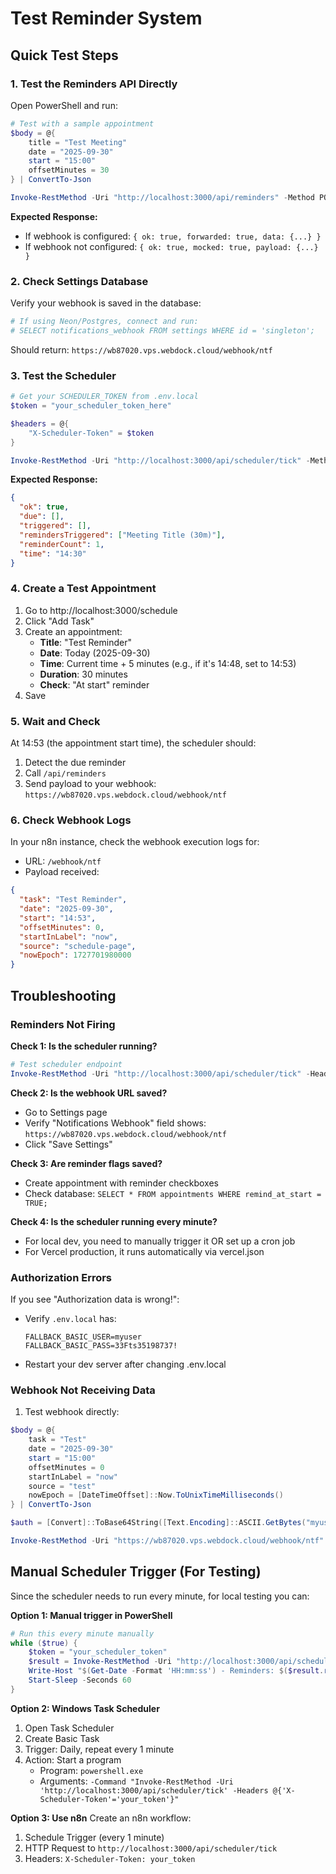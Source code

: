 # Test Reminder System

## Quick Test Steps

### 1. Test the Reminders API Directly

Open PowerShell and run:

```powershell
# Test with a sample appointment
$body = @{
    title = "Test Meeting"
    date = "2025-09-30"
    start = "15:00"
    offsetMinutes = 30
} | ConvertTo-Json

Invoke-RestMethod -Uri "http://localhost:3000/api/reminders" -Method POST -Body $body -ContentType "application/json"
```

**Expected Response:**
- If webhook is configured: `{ ok: true, forwarded: true, data: {...} }`
- If webhook not configured: `{ ok: true, mocked: true, payload: {...} }`

### 2. Check Settings Database

Verify your webhook is saved in the database:

```powershell
# If using Neon/Postgres, connect and run:
# SELECT notifications_webhook FROM settings WHERE id = 'singleton';
```

Should return: `https://wb87020.vps.webdock.cloud/webhook/ntf`

### 3. Test the Scheduler

```powershell
# Get your SCHEDULER_TOKEN from .env.local
$token = "your_scheduler_token_here"

$headers = @{
    "X-Scheduler-Token" = $token
}

Invoke-RestMethod -Uri "http://localhost:3000/api/scheduler/tick" -Method GET -Headers $headers
```

**Expected Response:**
```json
{
  "ok": true,
  "due": [],
  "triggered": [],
  "remindersTriggered": ["Meeting Title (30m)"],
  "reminderCount": 1,
  "time": "14:30"
}
```

### 4. Create a Test Appointment

1. Go to http://localhost:3000/schedule
2. Click "Add Task"
3. Create an appointment:
   - **Title**: "Test Reminder"
   - **Date**: Today (2025-09-30)
   - **Time**: Current time + 5 minutes (e.g., if it's 14:48, set to 14:53)
   - **Duration**: 30 minutes
   - **Check**: "At start" reminder
4. Save

### 5. Wait and Check

At 14:53 (the appointment start time), the scheduler should:
1. Detect the due reminder
2. Call `/api/reminders`
3. Send payload to your webhook: `https://wb87020.vps.webdock.cloud/webhook/ntf`

### 6. Check Webhook Logs

In your n8n instance, check the webhook execution logs for:
- URL: `/webhook/ntf`
- Payload received:
```json
{
  "task": "Test Reminder",
  "date": "2025-09-30",
  "start": "14:53",
  "offsetMinutes": 0,
  "startInLabel": "now",
  "source": "schedule-page",
  "nowEpoch": 1727701980000
}
```

## Troubleshooting

### Reminders Not Firing

**Check 1: Is the scheduler running?**
```powershell
# Test scheduler endpoint
Invoke-RestMethod -Uri "http://localhost:3000/api/scheduler/tick" -Headers @{"X-Scheduler-Token"="your_token"}
```

**Check 2: Is the webhook URL saved?**
- Go to Settings page
- Verify "Notifications Webhook" field shows: `https://wb87020.vps.webdock.cloud/webhook/ntf`
- Click "Save Settings"

**Check 3: Are reminder flags saved?**
- Create appointment with reminder checkboxes
- Check database: `SELECT * FROM appointments WHERE remind_at_start = TRUE;`

**Check 4: Is the scheduler running every minute?**
- For local dev, you need to manually trigger it OR set up a cron job
- For Vercel production, it runs automatically via vercel.json

### Authorization Errors

If you see "Authorization data is wrong!":
- Verify `.env.local` has:
  ```
  FALLBACK_BASIC_USER=myuser
  FALLBACK_BASIC_PASS=33Fts35198737!
  ```
- Restart your dev server after changing .env.local

### Webhook Not Receiving Data

1. Test webhook directly:
```powershell
$body = @{
    task = "Test"
    date = "2025-09-30"
    start = "15:00"
    offsetMinutes = 0
    startInLabel = "now"
    source = "test"
    nowEpoch = [DateTimeOffset]::Now.ToUnixTimeMilliseconds()
} | ConvertTo-Json

$auth = [Convert]::ToBase64String([Text.Encoding]::ASCII.GetBytes("myuser:33Fts35198737!"))

Invoke-RestMethod -Uri "https://wb87020.vps.webdock.cloud/webhook/ntf" -Method POST -Body $body -ContentType "application/json" -Headers @{"Authorization"="Basic $auth"}
```

## Manual Scheduler Trigger (For Testing)

Since the scheduler needs to run every minute, for local testing you can:

**Option 1: Manual trigger in PowerShell**
```powershell
# Run this every minute manually
while ($true) {
    $token = "your_scheduler_token"
    $result = Invoke-RestMethod -Uri "http://localhost:3000/api/scheduler/tick" -Headers @{"X-Scheduler-Token"=$token}
    Write-Host "$(Get-Date -Format 'HH:mm:ss') - Reminders: $($result.reminderCount)"
    Start-Sleep -Seconds 60
}
```

**Option 2: Windows Task Scheduler**
1. Open Task Scheduler
2. Create Basic Task
3. Trigger: Daily, repeat every 1 minute
4. Action: Start a program
   - Program: `powershell.exe`
   - Arguments: `-Command "Invoke-RestMethod -Uri 'http://localhost:3000/api/scheduler/tick' -Headers @{'X-Scheduler-Token'='your_token'}"`

**Option 3: Use n8n**
Create an n8n workflow:
1. Schedule Trigger (every 1 minute)
2. HTTP Request to `http://localhost:3000/api/scheduler/tick`
3. Headers: `X-Scheduler-Token: your_token`
